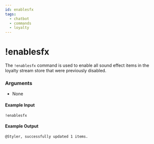 ```yaml
---
id: enablesfx 
tags:
  - chatbot
  - commands
  - loyalty
---
```

# !enablesfx

The `!enablesfx` command is used to enable all sound effect items in the loyalty stream store that were previously disabled.

### Arguments

- None

#### Example Input

```
!enablesfx
```

#### Example Output

```
@Styler, successfully updated 1 items. 
```
